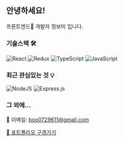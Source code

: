 ## 안녕하세요!
프론트엔드🌱 개발자 정보미 입니다.

### 기술스택 🛠
![React](https://img.shields.io/badge/react-%2320232a.svg?style=for-the-badge&logo=react&logoColor=%2361DAFB) ![Redux](https://img.shields.io/badge/redux-%23593d88.svg?style=for-the-badge&logo=redux&logoColor=white) ![TypeScript](https://img.shields.io/badge/typescript-%23007ACC.svg?style=for-the-badge&logo=typescript&logoColor=white) ![JavaScript](https://img.shields.io/badge/javascript-%23323330.svg?style=for-the-badge&logo=javascript&logoColor=%23F7DF1E)

### 최근 관심있는 것 💡
![NodeJS](https://img.shields.io/badge/node.js-%2343853D.svg?style=for-the-badge&logo=node.js&logoColor=white) ![Express.js](https://img.shields.io/badge/express.js-%23404d59.svg?style=for-the-badge&logo=express&logoColor=%2361DAFB)

### 그 외에...
📮 이메일: boo0729611@gmail.com

[👀 포트폴리오 구경가기](https://field-catfish-50a.notion.site/6d182c74a8ef44dd850b02df15aa7929)
